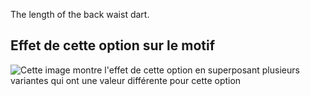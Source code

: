 The length of the back waist dart.

## Effet de cette option sur le motif

![Cette image montre l'effet de cette option en superposant plusieurs variantes qui ont une valeur différente pour cette option](breanna_waistdartlength_sample.svg "Effet de cette option sur le motif")
